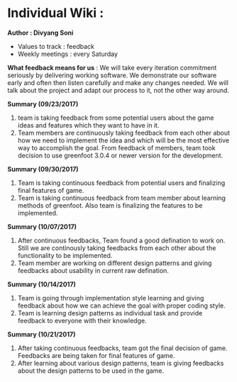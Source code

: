 # Individual Wiki : 
**Author : Divyang Soni**
* Values to track :  feedback
* Weekly meetings : every Saturday 

**What feedback means for us** : We will take every iteration commitment seriously by delivering working software. We demonstrate our software early and often then listen carefully and make any changes needed. We will talk about the project and adapt our process to it, not the other way around.

**Summary (09/23/2017)** 

1. team is taking feedback from some potential users about the game ideas and features which they want to have in it.
2. Team members are continuously taking feedback from each other about how we need to implement the idea and which will be the most effective way to accomplish the goal. From feedback of members, team took decision to use greenfoot 3.0.4 or newer version for the development. 

**Summary (09/30/2017)**

1. Team is taking continuous feedback from potential users and finalizing final features of game.
2. Team is taking continuous feedback from team member about learning methods of greenfoot. Also team is finalizing the features to be implemented.

**Summary (10/07/2017)**

1. After continuous feedbacks, Team found a good defination to work on. Still we are continously taking feedbacks from each other about the functionality to be implemented.
2. Team member are working on different design patterns and giving feedbacks about usability in current raw defination.


**Summary (10/14/2017)**

1) Team is going through implementation style learning and giving feedback about how we can achieve the goal with proper coding style.
2) Team is learning design patterns as individual task and provide feedback to everyone with their knowledge.


**Summary (10/21/2017)**

1) After taking continuous feedbacks, team got the final decision of game. Feedbacks are being taken for final features of game.
2) After learning about various design patterns, team is giving feedbacks about the design patterns to be used in the game.

